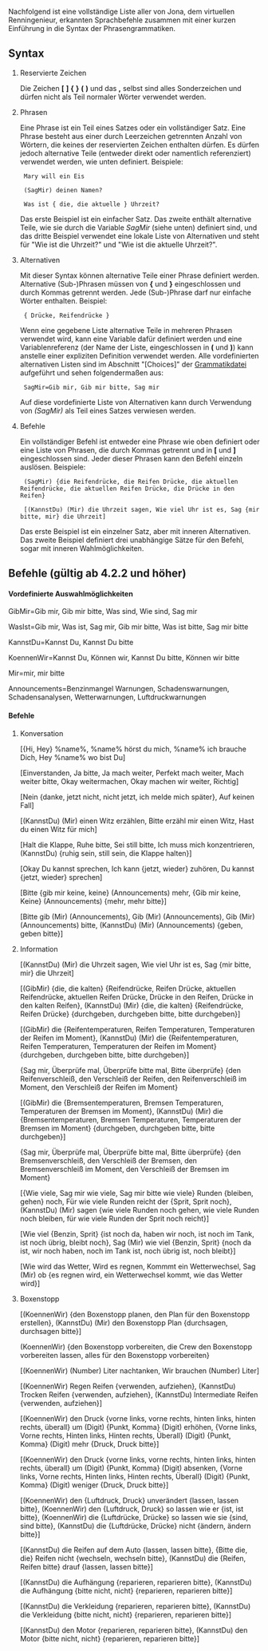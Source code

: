 Nachfolgend ist eine vollständige Liste aller von Jona, dem virtuellen Renningenieur, erkannten Sprachbefehle zusammen mit einer kurzen Einführung in die Syntax der Phrasengrammatiken.

## Syntax

1. Reservierte Zeichen

   Die Zeichen **[**  **]**  **{**  **}**  **(**  **)** und das **,** selbst sind alles Sonderzeichen und dürfen nicht als Teil normaler Wörter verwendet werden.
   
2. Phrasen

   Eine Phrase ist ein Teil eines Satzes oder ein vollständiger Satz. Eine Phrase besteht aus einer durch Leerzeichen getrennten Anzahl von Wörtern, die keines der reservierten Zeichen enthalten dürfen. Es dürfen jedoch alternative Teile (entweder direkt oder namentlich referenziert) verwendet werden, wie unten definiert. Beispiele:
   
		Mary will ein Eis

		(SagMir) deinen Namen?

		Was ist { die, die aktuelle } Uhrzeit?

   Das erste Beispiel ist ein einfacher Satz. Das zweite enthält alternative Teile, wie sie durch die Variable *SagMir* (siehe unten) definiert sind, und das dritte Beispiel verwendet eine lokale Liste von Alternativen und steht für "Wie ist die Uhrzeit?" und "Wie ist die aktuelle Uhrzeit?".


3. Alternativen

   Mit dieser Syntax können alternative Teile einer Phrase definiert werden. Alternative (Sub-)Phrasen müssen von **{** und **}** eingeschlossen und durch Kommas getrennt werden. Jede (Sub-)Phrase darf nur einfache Wörter enthalten. Beispiel:
   
		{ Drücke, Reifendrücke }

   Wenn eine gegebene Liste alternative Teile in mehreren Phrasen verwendet wird, kann eine Variable dafür definiert werden und eine Variablenreferenz (der Name der Liste, eingeschlossen in **(** und **)**) kann anstelle einer expliziten Definition verwendet werden. Alle vordefinierten alternativen Listen sind im Abschnitt "[Choices]" der [Grammatikdatei](https://github.com/SeriousOldMan/Simulator-Controller/blob/main/Sources/Assistants/Grammars/Race%20Engineer.grammars.de) aufgeführt und sehen folgendermaßen aus:

		SagMir=Gib mir, Gib mir bitte, Sag mir

   Auf diese vordefinierte Liste von Alternativen kann durch Verwendung von *(SagMir)* als Teil eines Satzes verwiesen werden.

4. Befehle

   Ein vollständiger Befehl ist entweder eine Phrase wie oben definiert oder eine Liste von Phrasen, die durch Kommas getrennt und in **[** und **]** eingeschlossen sind. Jeder dieser Phrasen kann den Befehl einzeln auslösen. Beispiele:

		(SagMir) {die Reifendrücke, die Reifen Drücke, die aktuellen Reifendrücke, die aktuellen Reifen Drücke, die Drücke in den Reifen}
		
		[(KannstDu) (Mir) die Uhrzeit sagen, Wie viel Uhr ist es, Sag {mir bitte, mir} die Uhrzeit]

   Das erste Beispiel ist ein einzelner Satz, aber mit inneren Alternativen. Das zweite Beispiel definiert drei unabhängige Sätze für den Befehl, sogar mit inneren Wahlmöglichkeiten.

## Befehle (gültig ab 4.2.2 und höher)

#### Vordefinierte Auswahlmöglichkeiten

GibMir=Gib mir, Gib mir bitte, Was sind, Wie sind, Sag mir

WasIst=Gib mir, Was ist, Sag mir, Gib mir bitte, Was ist bitte, Sag mir bitte

KannstDu=Kannst Du, Kannst Du bitte

KoennenWir=Kannst Du, Können wir, Kannst Du bitte, Können wir bitte

Mir=mir, mir bitte

Announcements=Benzinmangel Warnungen, Schadenswarnungen, Schadensanalysen, Wetterwarnungen, Luftdruckwarnungen

#### Befehle

1.  Konversation

	[{Hi, Hey} %name%, %name% hörst du mich, %name% ich brauche Dich, Hey %name% wo bist Du]

	[Einverstanden, Ja bitte, Ja mach weiter, Perfekt mach weiter, Mach weiter bitte, Okay weitermachen, Okay machen wir weiter, Richtig]

	[Nein {danke, jetzt nicht, nicht jetzt, ich melde mich später}, Auf keinen Fall]

	[(KannstDu) (Mir) einen Witz erzählen, Bitte erzähl mir einen Witz, Hast du einen Witz für mich]

	[Halt die Klappe, Ruhe bitte, Sei still bitte, Ich muss mich konzentrieren, (KannstDu) {ruhig sein, still sein, die Klappe halten}]

	[Okay Du kannst sprechen, Ich kann {jetzt, wieder} zuhören, Du kannst {jetzt, wieder} sprechen]

	[Bitte {gib mir keine, keine} (Announcements) mehr, {Gib mir keine, Keine} (Announcements) {mehr, mehr bitte}]

	[Bitte gib (Mir) (Announcements), Gib (Mir) (Announcements), Gib (Mir) (Announcements) bitte, (KannstDu) (Mir) (Announcements) {geben, geben bitte}]

2.  Information

	[(KannstDu) (Mir) die Uhrzeit sagen, Wie viel Uhr ist es, Sag {mir bitte, mir} die Uhrzeit]

	[(GibMir) {die, die kalten} {Reifendrücke, Reifen Drücke, aktuellen Reifendrücke, aktuellen Reifen Drücke, Drücke in den Reifen, Drücke in den kalten Reifen}, (KannstDu) (Mir) {die, die kalten} {Reifendrücke, Reifen Drücke} {durchgeben, durchgeben bitte, bitte durchgeben}]

	[(GibMir) die {Reifentemperaturen, Reifen Temperaturen, Temperaturen der Reifen im Moment}, (KannstDu) (Mir) die {Reifentemperaturen, Reifen Temperaturen, Temperaturen der Reifen im Moment} {durchgeben, durchgeben bitte, bitte durchgeben}]

	{Sag mir, Überprüfe mal, Überprüfe bitte mal, Bitte überprüfe} {den Reifenverschleiß, den Verschleiß der Reifen, den Reifenverschleiß im Moment, den Verschleiß der Reifen im Moment}
	
	[(GibMir) die {Bremsentemperaturen, Bremsen Temperaturen, Temperaturen der Bremsen im Moment}, (KannstDu) (Mir) die {Bremsentemperaturen, Bremsen Temperaturen, Temperaturen der Bremsen im Moment} {durchgeben, durchgeben bitte, bitte durchgeben}]

	{Sag mir, Überprüfe mal, Überprüfe bitte mal, Bitte überprüfe} {den Bremsenverschleiß, den Verschleiß der Bremsen, den Bremsenverschleiß im Moment, den Verschleiß der Bremsen im Moment}

	[{Wie viele, Sag mir wie viele, Sag mir bitte wie viele} Runden {bleiben, gehen} noch, Für wie viele Runden reicht der {Sprit, Sprit noch}, (KannstDu) (Mir) sagen {wie viele Runden noch gehen, wie viele Runden noch bleiben, für wie viele Runden der Sprit noch reicht}]

	[Wie viel {Benzin, Sprit} {ist noch da, haben wir noch, ist noch im Tank, ist noch übrig, bleibt noch}, Sag (Mir) wie viel {Benzin, Sprit} {noch da ist, wir noch haben, noch im Tank ist, noch übrig ist, noch bleibt}]

	[Wie wird das Wetter, Wird es regnen, Kommmt ein Wetterwechsel, Sag (Mir) ob {es regnen wird, ein Wetterwechsel kommt, wie das Wetter wird}]

3.  Boxenstopp

	[(KoennenWir) {den Boxenstopp planen, den Plan für den Boxenstopp erstellen}, (KannstDu) (Mir) den Boxenstopp Plan {durchsagen, durchsagen bitte}]

	(KoennenWir) {den Boxenstopp vorbereiten, die Crew den Boxenstopp vorbereiten lassen, alles für den Boxenstopp vorbereiten}

	[(KoennenWir) (Number) Liter nachtanken, Wir brauchen (Number) Liter]

	[(KoennenWir) Regen Reifen {verwenden, aufziehen}, (KannstDu) Trocken Reifen {verwenden, aufziehen}, (KannstDu) Intermediate Reifen {verwenden, aufziehen}]

	[(KoennenWir) den Druck {vorne links, vorne rechts, hinten links, hinten rechts, überall} um (Digit) {Punkt, Komma} (Digit) erhöhen, {Vorne links, Vorne rechts, Hinten links, Hinten rechts, Überall} (Digit) {Punkt, Komma} (Digit) mehr {Druck, Druck bitte}]
	
	[(KoennenWir) den Druck {vorne links, vorne rechts, hinten links, hinten rechts, überall} um (Digit) {Punkt, Komma} (Digit) absenken, {Vorne links, Vorne rechts, Hinten links, Hinten rechts, Überall} (Digit) {Punkt, Komma} (Digit) weniger {Druck, Druck bitte}]

	[(KoennenWir) den {Luftdruck, Druck} unverändert {lassen, lassen bitte}, (KoennenWir) den {Luftdruck, Druck} so lassen wie er {ist, ist bitte}, (KoennenWir) die {Luftdrücke, Drücke} so lassen wie sie {sind, sind bitte}, (KannstDu) die {Luftdrücke, Drücke} nicht {ändern, ändern bitte}]

	[(KannstDu) die Reifen auf dem Auto {lassen, lassen bitte}, {Bitte die, die} Reifen nicht {wechseln, wechseln bitte}, (KannstDu) die {Reifen, Reifen bitte} drauf {lassen, lassen bitte}]

	[(KannstDu) die Aufhängung {reparieren, reparieren bitte}, (KannstDu) die Aufhängung {bitte nicht, nicht} {reparieren, reparieren bitte}]

	[(KannstDu) die Verkleidung {reparieren, reparieren bitte}, (KannstDu) die Verkleidung {bitte nicht, nicht} {reparieren, reparieren bitte}]
	
	[(KannstDu) den Motor {reparieren, reparieren bitte}, (KannstDu) den Motor {bitte nicht, nicht} {reparieren, reparieren bitte}]